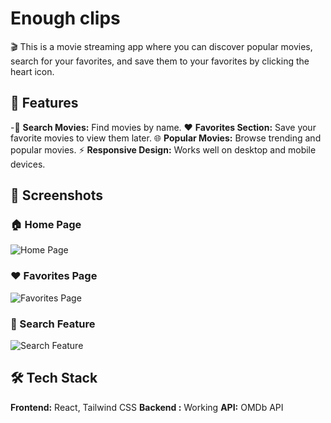 # Enough clips

🎬 This is a movie streaming app where you can discover popular movies, search for your favorites, and save them to your favorites by clicking the heart icon. 

## 🚀 Features

-🔎 **Search Movies:** Find movies by name.
❤️ **Favorites Section:** Save your favorite movies to view them later.
🌐 **Popular Movies:** Browse trending and popular movies.
⚡ **Responsive Design:** Works well on desktop and mobile devices.

## 📸 Screenshots

### 🏠 Home Page
![Home Page](https://github.com/vanrajsinh650/Enough-Clips-App/blob/main/docs/images/1_screenshot.png?raw=true)

### ❤️ Favorites Page
![Favorites Page](https://github.com/vanrajsinh650/Enough-Clips-App/blob/main/docs/images/2_screenshot.png?raw=true)

### 🔎 Search Feature
![Search Feature](https://github.com/vanrajsinh650/Enough-Clips-App/blob/main/docs/images/3_screenshot.png?raw=true)

## 🛠️ Tech Stack

**Frontend:** React, Tailwind CSS
**Backend :** Working 
**API:** OMDb API
